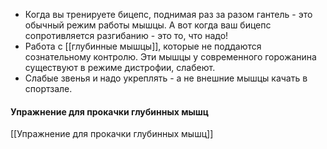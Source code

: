 - Когда вы тренируете бицепс, поднимая раз за разом гантель - это обычный режим работы мышцы. А вот когда ваш бицепс сопротивляется разгибанию - это то, что надо!
- Работа с [[глубинные мышцы]], которые не поддаются сознательному контролю. Эти мышцы у современного горожанина существуют в режиме дистрофии, слабеют.
- Слабые звенья и надо укреплять - а не внешние мышцы качать в спортзале.


#### Упражнение для прокачки глубинных мышц
[[Упражнение для прокачки глубинных мышц]]
